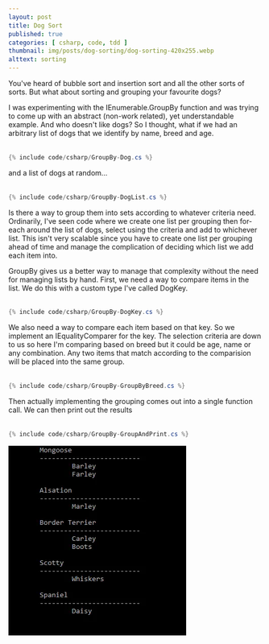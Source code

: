 ```yaml
---
layout: post
title: Dog Sort
published: true
categories: [ csharp, code, tdd ]
thumbnail: img/posts/dog-sorting/dog-sorting-420x255.webp
alttext: sorting
---
```


You've heard of bubble sort and insertion sort and all the other sorts of sorts. But what about sorting and grouping 
your favourite dogs?

I was experimenting with the IEnumerable.GroupBy function and was trying to come up with an abstract (non-work related), yet 
understandable example. And who doesn't like dogs? So I thought, what if we had an arbitrary list of dogs that we 
identify by name, breed and age. 

~~~csharp

{% include code/csharp/GroupBy-Dog.cs %}

~~~

and a list of dogs at random...

~~~csharp

{% include code/csharp/GroupBy-DogList.cs %}

~~~

Is there a way to group them into sets according to whatever criteria need. Ordinarily, I've seen code where we create one 
list per grouping then for-each around the list of dogs, select using the criteria and add to whichever list. This isn't 
very scalable since you have to create one list per grouping ahead of time and manage the complication of deciding which 
list we add each item into. 

GroupBy gives us a better way to manage that complexity without the need for managing lists by hand. First, we need a way to 
compare items in the list. We do this with a custom type I've called DogKey.


~~~csharp

{% include code/csharp/GroupBy-DogKey.cs %}

~~~

We also need a way to compare each item based on that key. So we implement an IEqualityComparer<T> for the key. The selection criteria 
are down to us so here I'm comparing based on breed but it could be age, name or any combination. Any two items that match 
according to the comparision will be placed into the same group.

~~~csharp

{% include code/csharp/GroupBy-GroupByBreed.cs %}

~~~

Then actually implementing the grouping comes out into a single function call. We can then print out the results


~~~csharp

{% include code/csharp/GroupBy-GroupAndPrint.cs %}

~~~

![results](/img/posts/dog-sorting/console.webp "console output")
